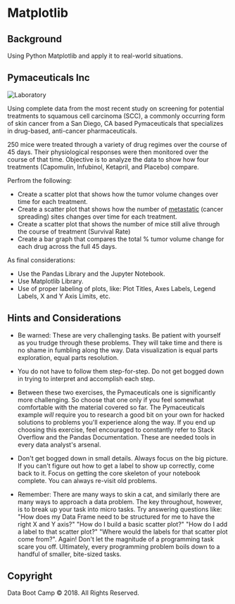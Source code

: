 # Matplotlib

## Background

Using Python Matplotlib and apply it to real-world situations.


## Pymaceuticals Inc

![Laboratory](Images/Laboratory.jpg)

Using complete data from the most recent study on screening for potential treatments to squamous cell carcinoma (SCC), a commonly occurring form of skin cancer from a San Diego, CA based Pymaceuticals that specializes in drug-based, anti-cancer pharmaceuticals.

250 mice were treated through a variety of drug regimes over the course of 45 days. Their physiological responses were then monitored over the course of that time. Objective is to analyze the data to show how four treatments (Capomulin, Infubinol, Ketapril, and Placebo) compare.

Perfrom the following:

* Create a scatter plot that shows how the tumor volume changes over time for each treatment.
* Create a scatter plot that shows how the number of [metastatic](https://en.wikipedia.org/wiki/Metastasis) (cancer spreading) sites changes over time for each treatment.
* Create a scatter plot that shows the number of mice still alive through the course of treatment (Survival Rate)
* Create a bar graph that compares the total % tumor volume change for each drug across the full 45 days.

As final considerations:

* Use the Pandas Library and the Jupyter Notebook.
* Use Matplotlib Library.
* Use of proper labeling of plots, like: Plot Titles, Axes Labels, Legend Labels, X and Y Axis Limits, etc.


## Hints and Considerations

* Be warned: These are very challenging tasks. Be patient with yourself as you trudge through these problems. They will take time and there is no shame in fumbling along the way. Data visualization is equal parts exploration, equal parts resolution.

* You do not have to follow them step-for-step. Do not get bogged down in trying to interpret and accomplish each step.

* Between these two exercises, the Pymaceuticals one is significantly more challenging. So choose that one only if you feel somewhat comfortable with the material covered so far. The Pymaceuticals example _will_ require you to research a good bit on your own for hacked solutions to problems you'll experience along the way. If you end up choosing this exercise, feel encouraged to constantly refer to Stack Overflow and the Pandas Documentation. These are needed tools in every data analyst's arsenal.

* Don't get bogged down in small details. Always focus on the big picture. If you can't figure out how to get a label to show up correctly, come back to it. Focus on getting the core skeleton of your notebook complete. You can always re-visit old problems.

* Remember: There are many ways to skin a cat, and similarly there are many ways to approach a data problem. The key throughout, however, is to break up your task into micro tasks. Try answering questions like: "How does my Data Frame need to be structured for me to have the right X and Y axis?" "How do I build a basic scatter plot?" "How do I add a label to that scatter plot?" "Where would the labels for that scatter plot come from?". Again! Don't let the magnitude of a programming task scare you off. Ultimately, every programming problem boils down to a handful of smaller, bite-sized tasks.


## Copyright

Data Boot Camp © 2018. All Rights Reserved.
